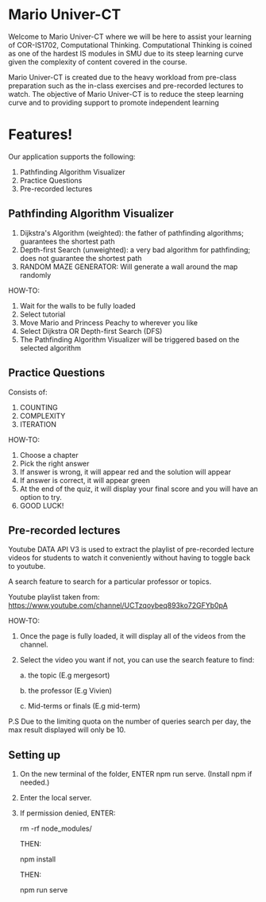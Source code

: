 # Mario Univer-CT
Welcome to Mario Univer-CT where we will be here to assist your learning of COR-IS1702, Computational Thinking. Computational Thinking is coined as one of the hardest IS modules in SMU due to its steep learning curve given the complexity of content covered in the course. 


Mario Univer-CT is created due to the heavy workload from pre-class preparation such as the in-class exercises and pre-recorded lectures to watch. The objective of Mario Univer-CT is to reduce the steep learning curve and to providing support to promote independent learning

# Features!
Our application supports the following:
1. Pathfinding Algorithm Visualizer
2. Practice Questions
3. Pre-recorded lectures 

## Pathfinding Algorithm Visualizer
1. Dijkstra's Algorithm (weighted): the father of pathfinding algorithms; guarantees the shortest path
2. Depth-first Search (unweighted): a very bad algorithm for pathfinding; does not guarantee the shortest path
3. RANDOM MAZE GENERATOR: Will generate a wall around the map randomly


HOW-TO:
1. Wait for the walls to be fully loaded
2. Select tutorial
3. Move Mario and Princess Peachy to wherever you like
4. Select Dijkstra OR Depth-first Search (DFS) 
5. The Pathfinding Algorithm Visualizer will be triggered based on the selected algorithm


## Practice Questions
Consists of: 


1. COUNTING
2. COMPLEXITY
3. ITERATION

HOW-TO: 
1. Choose a chapter
2. Pick the right answer
3. If answer is wrong, it will appear red and the solution will appear
4. If answer is correct, it will appear green
5. At the end of the quiz, it will display your final score and you will have an option to try.
6. GOOD LUCK!

## Pre-recorded lectures
Youtube DATA API V3 is used to extract the playlist of pre-recorded lecture videos for students to watch it conveniently without having to toggle back to youtube. 

A search feature to search for a particular professor or topics. 


Youtube playlist taken from: https://www.youtube.com/channel/UCTzqoybeq893ko72GFYb0pA 

HOW-TO: 
1. Once the page is fully loaded, it will display all of the videos from the channel. 
2. Select the video you want if not, you can use the search feature to find:


    a. the topic (E.g mergesort)


    b. the professor (E.g Vivien)


    c. Mid-terms or finals (E.g mid-term)


P.S Due to the limiting quota on the number of queries search per day, the max result displayed will only be 10.

## Setting up
1. On the new terminal of the folder, ENTER npm run serve. (Install npm if needed.)
2. Enter the local server.
3. If permission denied, ENTER:


    rm -rf node_modules/


    THEN:


    npm install


    THEN:


    npm run serve



